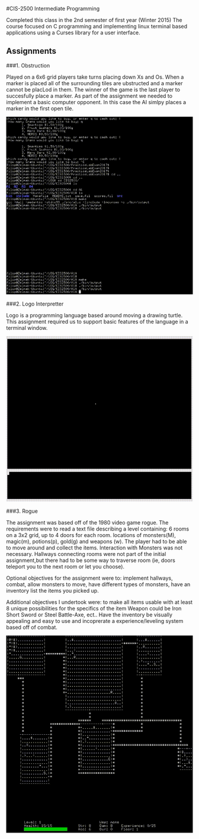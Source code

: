 #CIS-2500 Intermediate Programming

Completed this class in the 2nd semester of first year (Winter 2015)
The course focused on C programming and implementing linux terminal based
applications using a Curses library for a user interface.

Assignments
-----------

###1. Obstruction

Played on a 6x6 grid players take turns placing down Xs and Os. 
When a marker is placed all of the surrounding tiles are ubstructed and a marker cannot be placLod in them.
The winner of the game is the last player to succesfully place a marker.
As part of the assignment we needed to implement a basic computer opponent.
In this case the AI simlpy places a marker in the first open tile.

![](Assets/obstruction.gif)

###2. Logo Interpretter

Logo is a programming language based around moving a drawing turtle.
This assignment required us to support basic features of the language in a terminal window.


![](Assets/logo.gif)

###3. Rogue

The assignment was based off of the 1980 video game rogue. 
The requirements were to read a text file describing a level containing:
6 rooms on a 3x2 grid, up to 4 doors for each room. locations of monsters(M), magic(m), potions(p), gold(g) and weapons (w).
The player had to be able to move around and collect the items. Interaction with Monsters was not necessary. 
Hallways connecting rooms were not part of the initial assignment,but there had to be some way to traverse room
(ie, doors teleport you to the next room or let you choose).

Optional objectives for the assignment were to: implement hallways, combat, allow monsters to move, have different types of
monsters, have an inventory list the items you picked up.

Additional objectives I undertook were: to make all items usable with at least 8 unique possibilities for the specifics of 
the item Weapon could be Iron Short Sword or Steel Battle-Axe, ect.. Have the inventory be visually appealing and easy to use
and incoprerate a experience/leveling system based off of combat. 


![](Assets/rogue.gif)
